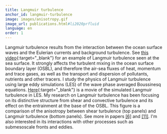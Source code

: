 ```yaml
---
title: Langmuir turbulence
anchor_id: langmuir-turbulence
image: images/anisotropy.gif
image_url: publications.html#li2020prfluid
language: en
order: 1
---
```


Langmuir turbulence results from the interaction between the ocean surface waves and the Eulerian currents and background turbulence. See [this video](https://youtu.be/OAOESUrh2FI){:target="_blank"} for an example of Langmuir turbulence seen at the sea surface. It strongly affects the turbulent mixing in the ocean surface boundary layer (OSBL), and therefore the air-sea fluxes of heat, momentum and trace gases, as well as the transport and dispersion of pollutants, nutrients and other tracers. I study the physics of Langmuir turbulence using large eddy simulations (LES) of the wave phase averaged Boussinesq equations. [Here](https://youtu.be/0QcNs5Y8GmM){:target="_blank"} is a movie of the simulated Langmuir turbulence in LES. My research on Langmuir turbulence has been focusing on its distinctive structure from shear and convective turbulence and its effect on the entrainment at the base of the OSBL. This figure is a comparison of the anisotropy between shear turbulence (top panels) and Langmuir turbulence (bottom panels). See more in papers [[6]](publications.html#li2017jpo) and [[11]](publications.html#li2020prfluid). I'm also interested in its interactions with other processes such as submesoscale fronts and eddies.
